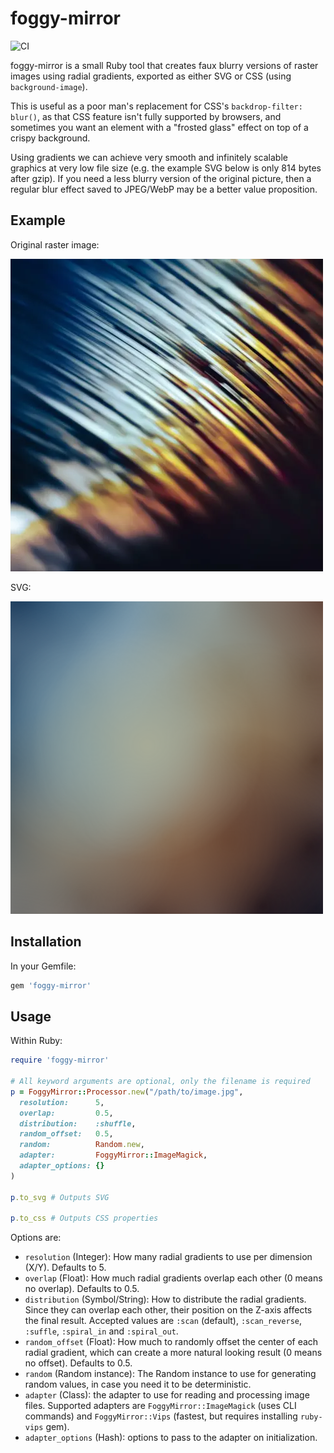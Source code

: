 # foggy-mirror

![CI](https://github.com/beezwax/foggy-mirror/workflows/CI/badge.svg)

foggy-mirror is a small Ruby tool that creates faux blurry versions of raster
images using radial gradients, exported as either SVG or CSS (using
`background-image`).

This is useful as a poor man's replacement for CSS's `backdrop-filter: blur()`,
as that CSS feature isn't fully supported by browsers, and sometimes you want
an element with a "frosted glass" effect on top of a crispy background.

Using gradients we can achieve very smooth and infinitely scalable graphics at
very low file size (e.g. the example SVG below is only 814 bytes after gzip).
If you need a less blurry version of the original picture, then a regular blur
effect saved to JPEG/WebP may be a better value proposition.

## Example

Original raster image:

![Photo by Marek Piwnicki (@marekpiwnicki) / Unsplash](/img/unsplash-sq.webp)

SVG:

<img src="/img/unsplash.svg" alt="foggy-mirror SVG" width="500" height="500" />

## Installation

In your Gemfile:

```ruby
gem 'foggy-mirror'
```

## Usage

Within Ruby:

```ruby
require 'foggy-mirror'

# All keyword arguments are optional, only the filename is required
p = FoggyMirror::Processor.new("/path/to/image.jpg",
  resolution:      5,
  overlap:         0.5,
  distribution:    :shuffle,
  random_offset:   0.5,
  random:          Random.new,
  adapter:         FoggyMirror::ImageMagick,
  adapter_options: {}
)

p.to_svg # Outputs SVG

p.to_css # Outputs CSS properties
```

Options are:

* `resolution` (Integer): How many radial gradients to use per dimension (X/Y).
  Defaults to 5.
* `overlap` (Float): How much radial gradients overlap each other (0 means no
  overlap). Defaults to 0.5.
* `distribution` (Symbol/String): How to distribute the radial gradients. Since
  they can overlap each other, their position on the Z-axis affects the final
  result. Accepted values are `:scan` (default), `:scan_reverse`, `:suffle`,
  `:spiral_in` and `:spiral_out`.
* `random_offset` (Float): How much to randomly offset the center of each
  radial gradient, which can create a more natural looking result (0 means no
  offset). Defaults to 0.5.
* `random` (Random instance): The Random instance to use for generating random
  values, in case you need it to be deterministic.
* `adapter` (Class): the adapter to use for reading and processing image files.
  Supported adapters are `FoggyMirror::ImageMagick` (uses CLI commands) and
  `FoggyMirror::Vips` (fastest, but requires installing `ruby-vips` gem).
* `adapter_options` (Hash): options to pass to the adapter on initialization.
